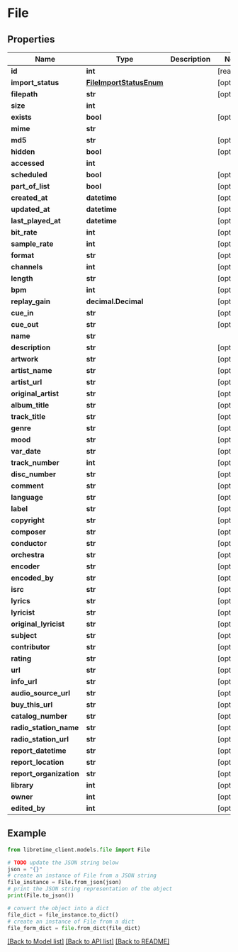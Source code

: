 # File


## Properties

Name | Type | Description | Notes
------------ | ------------- | ------------- | -------------
**id** | **int** |  | [readonly] 
**import_status** | [**FileImportStatusEnum**](FileImportStatusEnum.md) |  | [optional] 
**filepath** | **str** |  | [optional] 
**size** | **int** |  | 
**exists** | **bool** |  | [optional] 
**mime** | **str** |  | 
**md5** | **str** |  | [optional] 
**hidden** | **bool** |  | [optional] 
**accessed** | **int** |  | 
**scheduled** | **bool** |  | [optional] 
**part_of_list** | **bool** |  | [optional] 
**created_at** | **datetime** |  | [optional] 
**updated_at** | **datetime** |  | [optional] 
**last_played_at** | **datetime** |  | [optional] 
**bit_rate** | **int** |  | [optional] 
**sample_rate** | **int** |  | [optional] 
**format** | **str** |  | [optional] 
**channels** | **int** |  | [optional] 
**length** | **str** |  | [optional] 
**bpm** | **int** |  | [optional] 
**replay_gain** | **decimal.Decimal** |  | [optional] 
**cue_in** | **str** |  | [optional] 
**cue_out** | **str** |  | [optional] 
**name** | **str** |  | 
**description** | **str** |  | [optional] 
**artwork** | **str** |  | [optional] 
**artist_name** | **str** |  | [optional] 
**artist_url** | **str** |  | [optional] 
**original_artist** | **str** |  | [optional] 
**album_title** | **str** |  | [optional] 
**track_title** | **str** |  | [optional] 
**genre** | **str** |  | [optional] 
**mood** | **str** |  | [optional] 
**var_date** | **str** |  | [optional] 
**track_number** | **int** |  | [optional] 
**disc_number** | **str** |  | [optional] 
**comment** | **str** |  | [optional] 
**language** | **str** |  | [optional] 
**label** | **str** |  | [optional] 
**copyright** | **str** |  | [optional] 
**composer** | **str** |  | [optional] 
**conductor** | **str** |  | [optional] 
**orchestra** | **str** |  | [optional] 
**encoder** | **str** |  | [optional] 
**encoded_by** | **str** |  | [optional] 
**isrc** | **str** |  | [optional] 
**lyrics** | **str** |  | [optional] 
**lyricist** | **str** |  | [optional] 
**original_lyricist** | **str** |  | [optional] 
**subject** | **str** |  | [optional] 
**contributor** | **str** |  | [optional] 
**rating** | **str** |  | [optional] 
**url** | **str** |  | [optional] 
**info_url** | **str** |  | [optional] 
**audio_source_url** | **str** |  | [optional] 
**buy_this_url** | **str** |  | [optional] 
**catalog_number** | **str** |  | [optional] 
**radio_station_name** | **str** |  | [optional] 
**radio_station_url** | **str** |  | [optional] 
**report_datetime** | **str** |  | [optional] 
**report_location** | **str** |  | [optional] 
**report_organization** | **str** |  | [optional] 
**library** | **int** |  | [optional] 
**owner** | **int** |  | [optional] 
**edited_by** | **int** |  | [optional] 

## Example

```python
from libretime_client.models.file import File

# TODO update the JSON string below
json = "{}"
# create an instance of File from a JSON string
file_instance = File.from_json(json)
# print the JSON string representation of the object
print(File.to_json())

# convert the object into a dict
file_dict = file_instance.to_dict()
# create an instance of File from a dict
file_form_dict = file.from_dict(file_dict)
```
[[Back to Model list]](../README.md#documentation-for-models) [[Back to API list]](../README.md#documentation-for-api-endpoints) [[Back to README]](../README.md)


